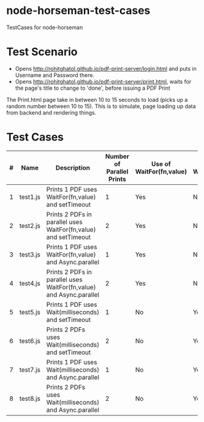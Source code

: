# node-horseman-test-cases
TestCases for node-horseman

# Test Scenario

* Opens http://rohitghatol.github.io/pdf-print-server/login.html and puts in Username and Password there. 
* Opens http://rohitghatol.github.io/pdf-print-server/print.html, waits for the page's title to change to 'done', before issuing a PDF Print

The Print.html page take in between 10 to 15 seconds to load (picks up a random number between 10 to 15). This is to simulate, page loading up data from backend and rendering things.

# Test Cases

|#   | Name | Description | Number of Parallel Prints   | Use of WaitFor(fn,value)   | Use of Wait(milliseconds) | 
|---|---|---|---|---|---|
| 1 |test1.js   |Prints 1 PDF uses WaitFor(fn,value) and setTimeout  | 1  | Yes  |  No |
| 2 |test2.js   |Prints 2 PDFs in parallel uses WaitFor(fn,value) and setTimeout  | 2  | Yes  | No  |
| 3 |test3.js   |Prints 1 PDF uses WaitFor(fn,value) and Async.parallel  | 1  | Yes  |  No |
| 4 |test4.js   |Prints 2 PDFs in parallel uses WaitFor(fn,value) and Async.parallel  | 2  | Yes  | No  |
| 5 |test5.js   |Prints 1 PDF uses Wait(milliseconds) and setTimeout  | 1  | No | Yes  |
| 6 |test6.js   |Prints 2 PDFs uses Wait(milliseconds) and setTimeout  | 2  | No | Yes  |
| 7 |test7.js   |Prints 1 PDF uses Wait(milliseconds) and Async.parallel  | 1  | No | Yes  |
| 8 |test8.js   |Prints 2 PDFs uses Wait(milliseconds) and Async.parallel  | 2  | No | Yes  |
